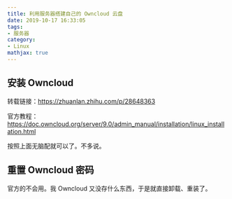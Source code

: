 ```yaml
---
title: 利用服务器搭建自己的 Owncloud 云盘
date: 2019-10-17 16:33:05
tags:
- 服务器
category:
- Linux
mathjax: true
---
```


## 安装 Owncloud

转载链接：https://zhuanlan.zhihu.com/p/28648363

官方教程：https://doc.owncloud.org/server/9.0/admin_manual/installation/linux_installation.html

按照上面无脑配就可以了。不多说。

## 重置 Owncloud 密码

官方的不会用。我 Owncloud 又没存什么东西，于是就直接卸载、重装了。

